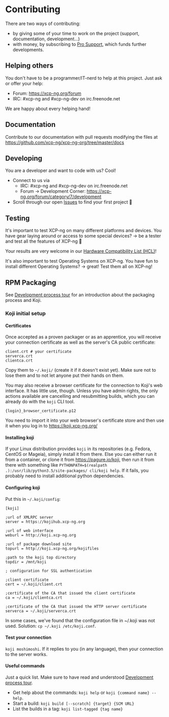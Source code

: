 # Contributing

There are two ways of contributing:
* by giving some of your time to work on the project (support, documentation, development...)
* with money, by subscribing to [Pro Support](https://xcp-ng.com/), which funds further developments.

## Helping others

You don't have to be a programmer/IT-nerd to help at this project. Just ask or offer your help:

* Forum: <https://xcp-ng.org/forum>
* IRC: #xcp-ng and #xcp-ng-dev on irc.freenode.net

We are happy about every helping hand!

## Documentation

Contribute to our documentation with pull requests modifying the files at <https://github.com/xcp-ng/xcp-ng-org/tree/master/docs>

## Developing

You are a developer and want to code with us? Cool!

* Connect to us via
    * IRC: #xcp-ng and #xcp-ng-dev on irc.freenode.net
    * Forum -> Development Corner: <https://xcp-ng.org/forum/category/7/development>
* Scroll through our open [Issues](https://github.com/xcp-ng/xcp/issues) to find your first project 🔨

## Testing

It's important to test XCP-ng on many different platforms and devices. You have gear laying around or access to some special devices? -> be a tester and test all the features of XCP-ng 🚀

Your results are very welcome in our [Hardware Compatibility List (HCL)](hardware.md)!

It's also important to test Operating Systems on XCP-ng. You have fun to install different Operating Systems? -> great! Test them all on XCP-ng!


## RPM Packaging

See [Development process tour](develprocess.md) for an introduction about the packaging process and Koji.

### Koji initial setup

#### Certificates
Once accepted as a proven packager or as an apprentice, you will receive your connection certificate as well as the server's CA public certificate:
```
client.crt # your certificate
serverca.crt
clientca.crt
```

Copy them to `~/.koji/` (create it if it doesn't exist yet).
Make sure not to lose them and to not let anyone put their hands on them.

You may also receive a browser certificate for the connection to Koji's web interface. It has little use, though. Unless you have admin rights, the only actions available are cancelling and resubmitting builds, which you can already do with the `koji` CLI tool.
```
{login}_browser_certificate.p12
```
You need to import it into your web browser's certificate store and then use it when you log in to <https://koji.xcp-ng.org/>

#### Installing koji
If your Linux distribution provides `koji` in its repositories (e.g. Fedora, CentOS or Mageia), simply install it from there. Else you can either run it from a container, or clone it from <https://pagure.io/koji>, then run it from there with something like `PYTHONPATH=$(realpath .):/usr/lib/python3.5/site-packages/ cli/koji help`. If it fails, you probably need to install additional python dependencies.

#### Configuring koji
Put this in `~/.koji/config`:
```
[koji]

;url of XMLRPC server
server = https://kojihub.xcp-ng.org

;url of web interface
weburl = http://koji.xcp-ng.org

;url of package download site
topurl = http://koji.xcp-ng.org/kojifiles

;path to the koji top directory
topdir = /mnt/koji

; configuration for SSL authentication

;client certificate
cert = ~/.koji/client.crt

;certificate of the CA that issued the client certificate
ca = ~/.koji/clientca.crt

;certificate of the CA that issued the HTTP server certificate
serverca = ~/.koji/serverca.crt
```

In some cases, we've found that the configuration file in ~/.koji was not used. Solution: `cp ~/.koji /etc/koji.conf`.

#### Test your connection
`koji moshimoshi`. If it replies to you (in any language), then your connection to the server works.

#### Useful commands

Just a quick list. Make sure to have read and understood [Development process tour](develprocess.md).

* Get help about the commands: `koji help` or `koji {command name} --help`.
* Start a build: `koji build [--scratch] {target} {SCM URL}`
* List the builds in a tag: `koji list-tagged {tag name}`
